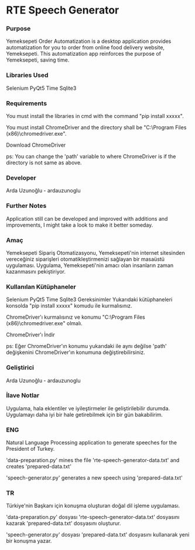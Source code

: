 # RTE Speech Generator

### Purpose
Yemeksepeti Order Automatization is a desktop application provides automatization for you to order from online food delivery website, Yemeksepeti. This automatization app reinforces the purpose of Yemeksepeti, saving time.

### Libraries Used

Selenium
PyQt5
Time
Sqlite3

### Requirements

You must install the libraries in cmd with the command "pip install xxxxx".

You must install ChromeDriver and the directory shall be "C:\Program Files (x86)\chromedriver.exe".

Download ChromeDriver

ps: You can change the 'path' variable to where ChromeDriver is if the directory is not same as above.

### Developer

Arda Uzunoğlu - ardauzunoglu

### Further Notes

Application still can be developed and improved with additions and improvements, I might take a look to make it better someday.

### Amaç

Yemeksepeti Sipariş Otomatizasyonu, Yemeksepeti'nin internet sitesinden vereceğiniz siparişleri otomatikleştirmenizi sağlayan bir masaüstü uygulaması. Uygulama, Yemeksepeti'nin amacı olan insanların zaman kazanmasını pekiştiriyor.

### Kullanılan Kütüphaneler

Selenium
PyQt5
Time
Sqlite3
Gereksinimler
Yukarıdaki kütüphaneleri konsolda "pip install xxxxx" komudu ile kurmalısınız.

ChromeDriver'ı kurmalısınız ve konumu "C:\Program Files (x86)\chromedriver.exe" olmalı.

ChromeDriver'ı İndir

ps: Eğer ChromeDriver'ın konumu yukarıdaki ile aynı değilse 'path' değişkenini ChromeDriver'ın konumuna değiştirebilirsiniz.

### Geliştirici

Arda Uzunoğlu - ardauzunoglu

### İlave Notlar

Uygulama, hala eklentiler ve iyileştirmeler ile geliştirilebilir durumda. Uygulamayı daha iyi bir hale getirebilmek için bir gün bakabilirim.

### ENG
Natural Language Processing application to generate speeches for the President of Turkey.

'data-preparation.py' mines the file 'rte-speech-generator-data.txt' and creates 'prepared-data.txt'

'speech-generator.py' generates a new speech using 'prepared-data.txt'

### TR
Türkiye'nin Başkanı için konuşma oluşturan doğal dil işleme uygulaması.

'data-preparation.py' dosyası 'rte-speech-generator-data.txt' dosyasını kazarak 'prepared-data.txt' dosyasını oluşturur.

'speech-generator.py' dosyası 'prepared-data.txt' dosyasını kullanarak yeni bir konuşma yazar.
